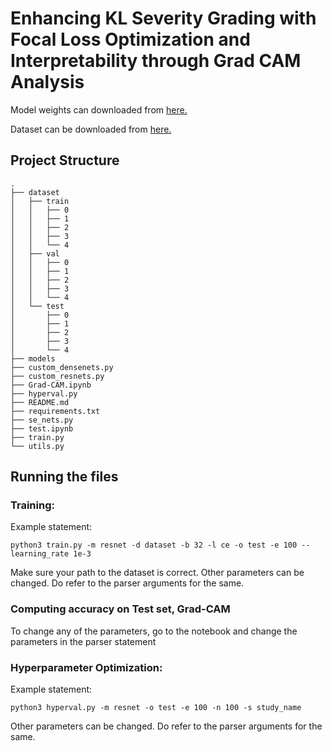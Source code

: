 # Enhancing KL Severity Grading with Focal Loss Optimization and Interpretability through Grad CAM Analysis

Model weights can downloaded from [here.](https://drive.google.com/drive/folders/1rXnFfJEilQ2eI4Zvh4IyCsa76m0zM2ta?usp=sharing)

Dataset can be downloaded from [here.](https://www.kaggle.com/datasets/shashwatwork/knee-osteoarthritis-dataset-with-severity)

## Project Structure
```
.
├── dataset
│   ├── train
│   │   ├── 0
│   │   ├── 1
│   │   ├── 2
│   │   ├── 3
│   │   └── 4
│   ├── val
│   │   ├── 0
│   │   ├── 1
│   │   ├── 2
│   │   ├── 3
│   │   └── 4
│   └── test
│       ├── 0
│       ├── 1
│       ├── 2
│       ├── 3
│       └── 4
├── models
├── custom_densenets.py
├── custom_resnets.py
├── Grad-CAM.ipynb
├── hyperval.py
├── README.md
├── requirements.txt
├── se_nets.py
├── test.ipynb
├── train.py
└── utils.py
```

## Running the files

### Training:
Example statement:
```
python3 train.py -m resnet -d dataset -b 32 -l ce -o test -e 100 --learning_rate 1e-3
```
Make sure your path to the dataset is correct. Other parameters can be changed. Do refer to the parser arguments for the same.

### Computing accuracy on Test set, Grad-CAM

To change any of the parameters, go to the notebook and change the parameters in the parser statement

### Hyperparameter Optimization:
Example statement:
```
python3 hyperval.py -m resnet -o test -e 100 -n 100 -s study_name
```
Other parameters can be changed. Do refer to the parser arguments for the same.

